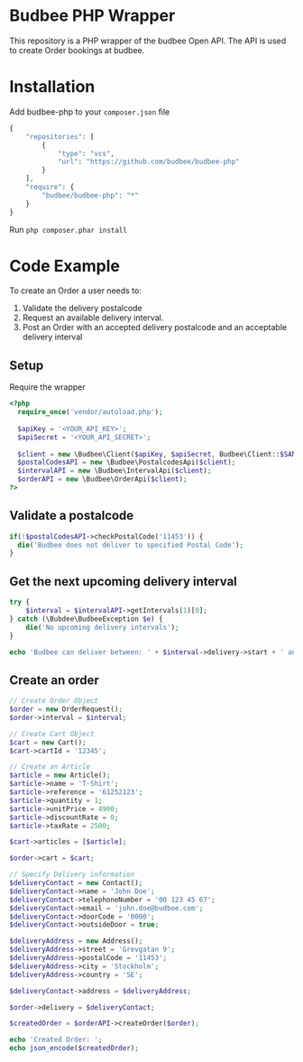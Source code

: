 # Budbee PHP Wrapper
This repository is a PHP wrapper of the budbee Open API. The API is used to create Order bookings at budbee.

# Installation
Add budbee-php to your ```composer.json``` file

```php
{
    "repositories": [
        {
            "type": "vcs",
            "url": "https://github.com/budbee/budbee-php"
        }
    ],
    "require": {
        "budbee/budbee-php": "*"
    }
}
```

Run ```php composer.phar install```

# Code Example

To create an Order a user needs to:
 1. Validate the delivery postalcode
 2. Request an available delivery interval.
 3. Post an Order with an accepted delivery postalcode and an acceptable delivery interval

## Setup 

Require the wrapper

```php
<?php
  require_once('vendor/autoload.php');
  
  $apiKey = '<YOUR_API_KEY>';
  $apiSecret = '<YOUR_API_SECRET>';
  
  $client = new \Budbee\Client($apiKey, $apiSecret, Budbee\Client::$SANDBOX);
  $postalCodesAPI = new \Budbee\PostalcodesApi($client);
  $intervalAPI = new \Budbee\IntervalApi($client);
  $orderAPI = new \Budbee\OrderApi($client);
?>
```

## Validate a postalcode

```php
if(!$postalCodesAPI->checkPostalCode('11453')) {
  die('Budbee does not deliver to specified Postal Code');
}
```

## Get the next upcoming delivery interval

```php
try {
    $interval = $intervalAPI->getIntervals(1)[0];
} catch (\Bubdee\BudbeeException $e) {
    die('No upcoming delivery intervals');
}

echo 'Budbee can deliver between: ' + $interval->delivery->start + ' and ' + $interval->delivery->stop;
```

## Create an order

```php
// Create Order Object
$order = new OrderRequest();
$order->interval = $interval;

// Create Cart Object
$cart = new Cart();
$cart->cartId = '12345';

// Create an Article
$article = new Article();
$article->name = 'T-Shirt';
$article->reference = '61252123';
$article->quantity = 1;
$article->unitPrice = 4900;
$article->discountRate = 0;
$article->taxRate = 2500;

$cart->articles = [$article];

$order->cart = $cart;

// Specify Delivery information
$deliveryContact = new Contact();
$deliveryContact->name = 'John Doe';
$deliveryContact->telephoneNumber = '00 123 45 67';
$deliveryContact->email = 'john.doe@budbee.com';
$deliveryContact->doorCode = '0000';
$deliveryContact->outsideDoor = true;

$deliveryAddress = new Address();
$deliveryAddress->street = 'Grevgatan 9';
$deliveryAddress->postalCode = '11453';
$deliveryAddress->city = 'Stockholm';
$deliveryAddress->country = 'SE';

$deliveryContact->address = $deliveryAddress;

$order->delivery = $deliveryContact;

$createdOrder = $orderAPI->createOrder($order);

echo 'Created Order: ';
echo json_encode($createdOrder);

```
